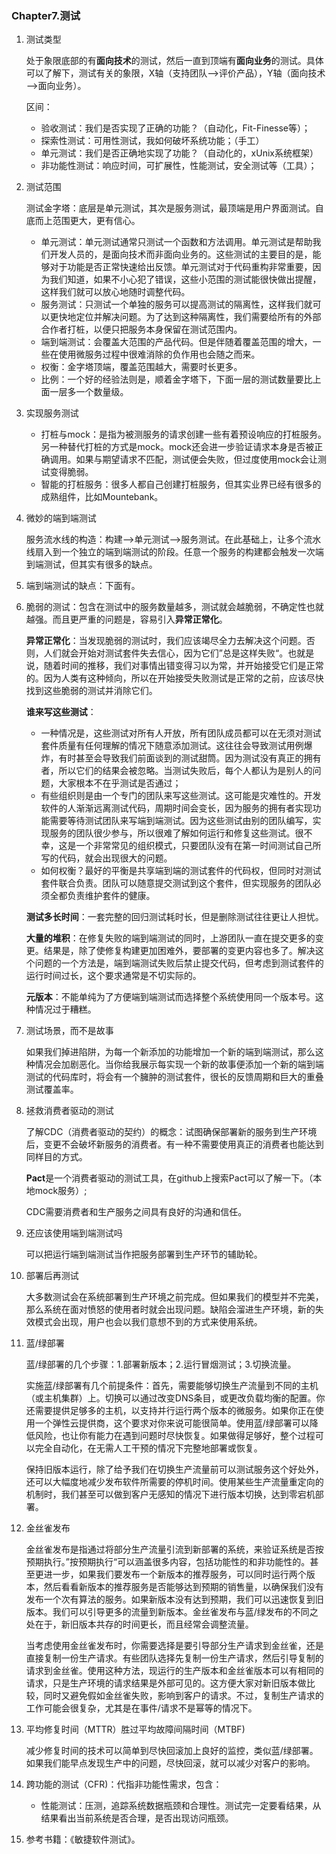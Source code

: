 ### Chapter7.测试

1. 测试类型

   处于象限底部的有**面向技术**的测试，然后一直到顶端有**面向业务**的测试。具体可以了解下，测试有关的象限，X轴（支持团队——>评价产品），Y轴（面向技术——>面向业务）。

   区间：

   + 验收测试：我们是否实现了正确的功能？（自动化，Fit-Finesse等）；
   + 探索性测试：可用性测试，我如何破坏系统功能；（手工）
   + 单元测试：我们是否正确地实现了功能？（自动化的，xUnix系统框架）
   + 非功能性测试：响应时间，可扩展性，性能测试，安全测试等（工具）；

2. 测试范围

   测试金字塔：底层是单元测试，其次是服务测试，最顶端是用户界面测试。自底而上范围更大，更有信心。

   + 单元测试：单元测试通常只测试一个函数和方法调用。单元测试是帮助我们开发人员的，是面向技术而非面向业务的。这些测试的主要目的是，能够对于功能是否正常快速给出反馈。单元测试对于代码重构非常重要，因为我们知道，如果不小心犯了错误，这些小范围的测试能很快做出提醒，这样我们就可以放心地随时调整代码。
   + 服务测试：只测试一个单独的服务可以提高测试的隔离性，这样我们就可以更快地定位并解决问题。为了达到这种隔离性，我们需要给所有的外部合作者打桩，以便只把服务本身保留在测试范围内。
   + 端到端测试：会覆盖大范围的产品代码。但是伴随着覆盖范围的增大，一些在使用微服务过程中很难消除的负作用也会随之而来。
   + 权衡：金字塔顶端，覆盖范围越大，需要时长更多。
   + 比例：一个好的经验法则是，顺着金字塔下，下面一层的测试数量要比上面一层多一个数量级。

3. 实现服务测试

   + 打桩与mock：是指为被测服务的请求创建一些有着预设响应的打桩服务。另一种替代打桩的方式是mock。mock还会进一步验证请求本身是否被正确调用。如果与期望请求不匹配，测试便会失败，但过度使用mock会让测试变得脆弱。
   + 智能的打桩服务：很多人都自己创建打桩服务，但其实业界已经有很多的成熟组件，比如Mountebank。

4. 微妙的端到端测试

   服务流水线的构造：构建——>单元测试——>服务测试。在此基础上，让多个流水线扇入到一个独立的端到端测试的阶段。任意一个服务的构建都会触发一次端到端测试，但其实有很多的缺点。

5. 端到端测试的缺点：下面有。

6. 脆弱的测试：包含在测试中的服务数量越多，测试就会越脆弱，不确定性也就越强。而且更严重的问题是，容易引入**异常正常化**。

   **异常正常化**：当发现脆弱的测试时，我们应该竭尽全力去解决这个问题。否则，人们就会开始对测试套件失去信心，因为它们”总是这样失败“。也就是说，随着时间的推移，我们对事情出错变得习以为常，并开始接受它们是正常的。因为人类有这种倾向，所以在开始接受失败测试是正常的之前，应该尽快找到这些脆弱的测试并消除它们。

   **谁来写这些测试**：

   + 一种情况是，这些测试对所有人开放，所有团队成员都可以在无须对测试套件质量有任何理解的情况下随意添加测试。这往往会导致测试用例爆炸，有时甚至会导致我们前面谈到的测试甜筒。因为测试没有真正的拥有者，所以它们的结果会被忽略。当测试失败后，每个人都认为是别人的问题，大家根本不在乎测试是否通过；
   + 有些组织则是由一个专门的团队来写这些测试。这可能是灾难性的。开发软件的人渐渐远离测试代码，周期时间会变长，因为服务的拥有者实现功能需要等待测试团队来写端到端测试。因为这些测试由别的团队编写，实现服务的团队很少参与，所以很难了解如何运行和修复这些测试。很不幸，这是一个非常常见的组织模式，只要团队没有在第一时间测试自己所写的代码，就会出现很大的问题。
   + 如何权衡？最好的平衡是共享端到端的测试套件的代码权，但同时对测试套件联合负责。团队可以随意提交测试到这个套件，但实现服务的团队必须全都负责维护套件的健康。

   **测试多长时间**：一套完整的回归测试耗时长，但是删除测试往往更让人担忧。

   **大量的堆积**：在修复失败的端到端测试的同时，上游团队一直在提交更多的变更。结果是，除了使修复构建更加困难外，要部署的变更内容也多了。解决这个问题的一个方法是，端到端测试失败后禁止提交代码，但考虑到测试套件的运行时间过长，这个要求通常是不切实际的。

   **元版本**：不能单纯为了方便端到端测试而选择整个系统使用同一个版本号。这种情况过于糟糕。

7. 测试场景，而不是故事

   如果我们掉进陷阱，为每一个新添加的功能增加一个新的端到端测试，那么这种情况会加剧恶化。当你给我展示每实现一个新的故事便添加一个新的端到端测试的代码库时，将会有一个臃肿的测试套件，很长的反馈周期和巨大的重叠测试覆盖率。

8. 拯救消费者驱动的测试

   了解CDC（消费者驱动的契约）的概念：试图确保部署新的服务到生产环境后，变更不会破坏新服务的消费者。有一种不需要使用真正的消费者也能达到同样目的方式。

   **Pact**是一个消费者驱动的测试工具，在github上搜索Pact可以了解一下。（本地mock服务）;

   CDC需要消费者和生产服务之间具有良好的沟通和信任。

9. 还应该使用端到端测试吗

   可以把运行端到端测试当作把服务部署到生产环节的辅助轮。

10. 部署后再测试

    大多数测试会在系统部署到生产环境之前完成。但如果我们的模型并不完美，那么系统在面对愤怒的使用者时就会出现问题。缺陷会溜进生产环境，新的失效模式会出现，用户也会以我们意想不到的方式来使用系统。

11. 蓝/绿部署

    蓝/绿部署的几个步骤：1.部署新版本；2.运行冒烟测试；3.切换流量。

    实施蓝/绿部署有几个前提条件：首先，需要能够切换生产流量到不同的主机（或主机集群）上。切换可以通过改变DNS条目，或更改负载均衡的配置。你还需要提供足够多的主机，以支持并行运行两个版本的微服务。如果你正在使用一个弹性云提供商，这个要求对你来说可能很简单。使用蓝/绿部署可以降低风险，也让你有能力在遇到问题时尽快恢复。如果做得足够好，整个过程可以完全自动化，在无需人工干预的情况下完整地部署或恢复。

    保持旧版本运行，除了给予我们在切换生产流量前可以测试服务这个好处外，还可以大幅度地减少发布软件所需要的停机时间。使用某些生产流量重定向的机制时，我们甚至可以做到客户无感知的情况下进行版本切换，达到零宕机部署。

12. 金丝雀发布

    金丝雀发布是指通过将部分生产流量引流到新部署的系统，来验证系统是否按预期执行。”按预期执行“可以涵盖很多内容，包括功能性的和非功能性的。甚至更进一步，如果我们要发布一个新版本的推荐服务，可以同时运行两个版本，然后看看新版本的推荐服务是否能够达到预期的销售量，以确保我们没有发布一个次有算法的服务。如果新版本没有达到预期，我们可以迅速恢复到旧版本。我们可以引导更多的流量到新版本。金丝雀发布与蓝/绿发布的不同之处在于，新旧版本共存的时间更长，而且经常会调整流量。

    当考虑使用金丝雀发布时，你需要选择是要引导部分生产请求到金丝雀，还是直接复制一份生产请求。有些团队选择先复制一份生产请求，然后引导复制的请求到金丝雀。使用这种方法，现运行的生产版本和金丝雀版本可以有相同的请求，只是生产环境的请求结果是外部可见的。这方便大家对新旧版本做比较，同时又避免假如金丝雀失败，影响到客户的请求。不过，复制生产请求的工作可能会很复杂，尤其是在事件/请求不是幂等的情况下。

13. 平均修复时间（MTTR）胜过平均故障间隔时间（MTBF)

    减少修复时间的技术可以简单到尽快回滚加上良好的监控，类似蓝/绿部署。如果我们能早点发现生产中的问题，尽快回滚，就可以减少对客户的影响。

14. 跨功能的测试（CFR)：代指非功能性需求，包含：

    + 性能测试：压测，追踪系统数据瓶颈和合理性。测试完一定要看结果，从结果看出当前系统是否合理，是否出现访问瓶颈。

15. 参考书籍：《敏捷软件测试》。